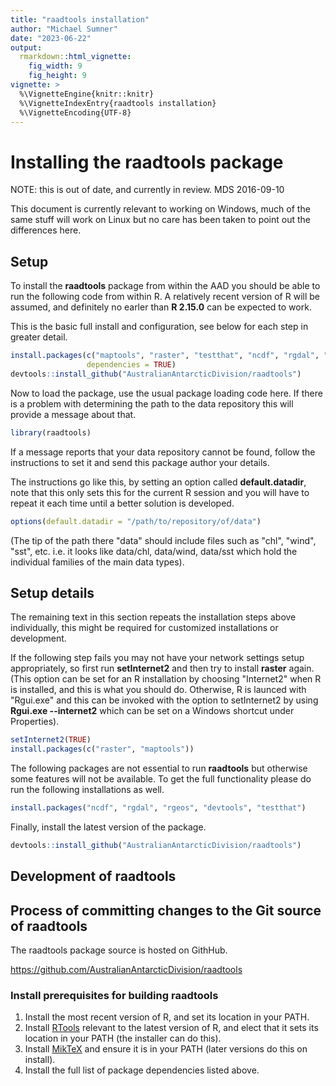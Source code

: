 ```yaml
---
title: "raadtools installation"
author: "Michael Sumner"
date: "2023-06-22"
output:
  rmarkdown::html_vignette:
    fig_width: 9
    fig_height: 9
vignette: >
  %\VignetteEngine{knitr::knitr}
  %\VignetteIndexEntry{raadtools installation}
  %\VignetteEncoding{UTF-8}
---
```


# Installing the raadtools package

NOTE: this is out of date, and currently in review. MDS 2016-09-10

This document is currently relevant to working on Windows, much of the
same stuff will work on Linux but no care has been taken to point out
the differences here.

## Setup

To install the __raadtools__ package from within the AAD you
should be able to run the following code from within R. A relatively
recent version of R will be assumed, and definitely no earler than
__R 2.15.0__ can be expected to work.

This is the basic full install and configuration, see below for each step in greater
detail.


```r
install.packages(c("maptools", "raster", "testthat", "ncdf", "rgdal", "rgeos", "knitr"),
                 dependencies = TRUE)
devtools::install_github("AustralianAntarcticDivision/raadtools")
```

Now to load the package, use the usual package loading code here. If
there is a problem with determining the path to the data repository
this will provide a message about that.


```r
library(raadtools)
```

If a message reports that your data repository cannot be found, follow
the instructions to set it and send this package author your details.

The instructions go like this, by setting an option called
__default.datadir__, note that this only sets this for the current R
session and you will have to repeat it each time until a better
solution is developed.


```r
options(default.datadir = "/path/to/repository/of/data")
```

(The tip of the path there "data" should include files such as "chl",
"wind", "sst", etc. i.e. it looks like data/chl, data/wind, data/sst
which hold the individual families of the main data types).

## Setup details

The remaining text in this section repeats the installation steps
above individually, this might be required for customized
installations or development.

If the following step fails you may not have your network settings
setup appropriately, so first run __setInternet2__ and then try to
install __raster__ again. (This option can be set for an R installation
by choosing "Internet2" when R is installed, and this is what you
should do. Otherwise, R is launced with "Rgui.exe" and this can be
invoked with the option to setInternet2 by using __Rgui.exe --internet2__ 
which can be set on a Windows shortcut under Properties).


```r
setInternet2(TRUE)
install.packages(c("raster", "maptools"))
```

The following packages are not essential to run __raadtools__ but
otherwise some features will not be available. To get the full
functionality please do run the following installations as well.



```r
install.packages("ncdf", "rgdal", "rgeos", "devtools", "testthat")
```

Finally, install the latest version of the package. 


```r
devtools::install_github("AustralianAntarcticDivision/raadtools")
```

## Development of raadtools



## Process of committing changes to the Git source of raadtools

The raadtools package source is hosted on GithHub. 

https://github.com/AustralianAntarcticDivision/raadtools

### Install prerequisites for building raadtools

1. Install the most recent version of R, and set its location in your PATH. 
2. Install [RTools](http://cran.r-project.org/bin/windows/Rtools/) relevant to the latest version of R, and elect that it sets its location in your PATH (the installer can do this). 
3. Install [MikTeX](http://miktex.org/download) and ensure it is in your PATH (later versions do this on install). 
4. Install the full list of package dependencies listed above. 


